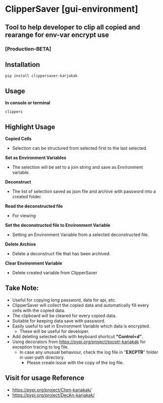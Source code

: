# ClipperSaver [gui-environment]
## Tool to help developer to clip all copied and rearange for env-var encrypt use
### [Production-BETA]

## Installation
```
pip install clippersaver-karjakak
```
## Usage
**In console or terminal**
```
clippers
```
## Highlight Usage
**Copied Cells**

- Selection can be structured from selected first to the last selected.

**Set as Environment Variables**

- The selection will be set to a join string and save as Environment variable.

**Deconstruct**

- The list of selection saved as json file and archive with password into a created folder.

**Read the deconstructed file**

- For viewing

**Set the deconstructed file to Environment Variable**

- Setting an Environment Variable from a selected deconstructed file.

**Delete Archive**

- Delete a deconstruct file that has been archived.

**Clear Environment Variable**

- Delete created variable from ClipperSaver

## Take Note:
- Useful for copying long password, data for api, etc.
- ClipperSaver will collect the copied data and automatically fill every cells with the copied data.
- The clipboard will be cleared for every copied data.
- Suitable for keeping data save with password.
- Easily useful to set in Environment Variable which data is encrypted.
    - These will be useful for developer.
- Add deleting selected cells with keyboard shortcut **"Control+d"**.
- Using decorators from https://pypi.org/project/excptr-karjakak for exception tracing to log file.
    - In case any unusual behaviour, check the log file in "**EXCPTR**" folder in user-path directory.
        - Please create issue with the copy of the log file.
## Visit for usage Reference
- https://pypi.org/project/Clien-karjakak/
- https://pypi.org/project/DecAn-karjakak/